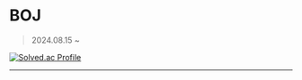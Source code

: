 # BOJ

> 2024.08.15 ~

[![Solved.ac Profile](http://mazassumnida.wtf/api/v2/generate_badge?boj=moonsc1110)](https://solved.ac/moonsc1110/)

---
